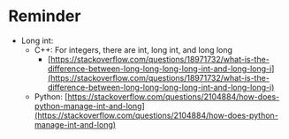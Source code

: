 # Reminder

* Long int:
  * C++: For integers, there are int, long int, and long long&#x20;
    * [https://stackoverflow.com/questions/18971732/what-is-the-difference-between-long-long-long-long-int-and-long-long-i](https://stackoverflow.com/questions/18971732/what-is-the-difference-between-long-long-long-long-int-and-long-long-i)
  * Python: [https://stackoverflow.com/questions/2104884/how-does-python-manage-int-and-long](https://stackoverflow.com/questions/2104884/how-does-python-manage-int-and-long)
